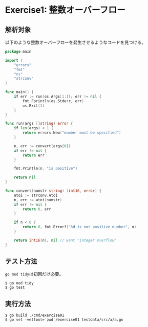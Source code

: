 # Exercise1: 整数オーバーフロー

## 解析対象

以下のような整数オーバーフローを発生させるようなコードを見つける。

```go
package main

import (
	"errors"
	"fmt"
	"os"
	"strconv"
)

func main() {
	if err := run(os.Args[1:]); err != nil {
		fmt.Fprintln(os.Stderr, err)
		os.Exit(1)
	}
}

func run(args []string) error {
	if len(args) < 1 {
		return errors.New("number must be specified")
	}

	n, err := convert(args[0])
	if err != nil {
		return err
	}

	fmt.Println(n, "is positive")

	return nil
}

func convert(numstr string) (int16, error) {
	atoi := strconv.Atoi
	n, err := atoi(numstr)
	if err != nil {
		return 0, err
	}

	if n < 0 {
		return 0, fmt.Errorf("%d is not positive number", n)
	}

	return int16(n), nil // want "integer overflow"
}
```

## テスト方法

`go mod tidy`は初回だけ必要。

```
$ go mod tidy
$ go test
```

## 実行方法

```
$ go build ./cmd/exercise01
$ go vet -vettool=`pwd`/exercise01 testdata/src/a/a.go
```

